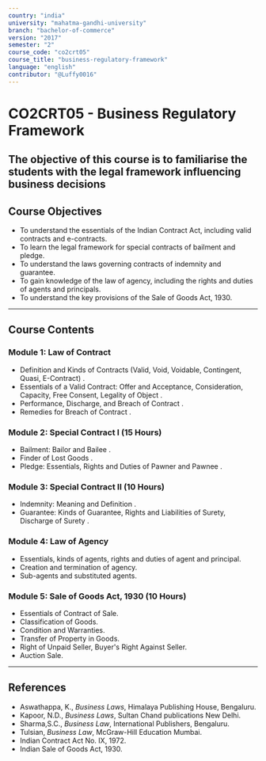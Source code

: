 ```yaml
---
country: "india"
university: "mahatma-gandhi-university"
branch: "bachelor-of-commerce"
version: "2017"
semester: "2"
course_code: "co2crt05"
course_title: "business-regulatory-framework"
language: "english"
contributor: "@Luffy0016"
---
```

# CO2CRT05 - Business Regulatory Framework

 The objective of this course is to familiarise the students with the legal framework influencing business decisions 
---
## Course Objectives

* To understand the essentials of the Indian Contract Act, including valid contracts and e-contracts.
* To learn the legal framework for special contracts of bailment and pledge.
* To understand the laws governing contracts of indemnity and guarantee.
* To gain knowledge of the law of agency, including the rights and duties of agents and principals.
* To understand the key provisions of the Sale of Goods Act, 1930.

---
## Course Contents
### Module 1: Law of Contract 
*  Definition and Kinds of Contracts (Valid, Void, Voidable, Contingent, Quasi, E-Contract) .
*  Essentials of a Valid Contract: Offer and Acceptance, Consideration, Capacity, Free Consent, Legality of Object .
*  Performance, Discharge, and Breach of Contract .
*  Remedies for Breach of Contract .

### Module 2: Special Contract I (15 Hours)
*  Bailment: Bailor and Bailee .
*  Finder of Lost Goods .
*  Pledge: Essentials, Rights and Duties of Pawner and Pawnee .

### Module 3: Special Contract II (10 Hours)
*  Indemnity: Meaning and Definition .
*  Guarantee: Kinds of Guarantee, Rights and Liabilities of Surety, Discharge of Surety .

### Module 4: Law of Agency 
* Essentials, kinds of agents, rights and duties of agent and principal.
* Creation and termination of agency.
* Sub-agents and substituted agents.

### Module 5: Sale of Goods Act, 1930 (10 Hours)
* Essentials of Contract of Sale.
* Classification of Goods.
* Condition and Warranties.
* Transfer of Property in Goods.
* Right of Unpaid Seller, Buyer's Right Against Seller.
* Auction Sale.

---
## References
* Aswathappa, K., *Business Laws*, Himalaya Publishing House, Bengaluru.
* Kapoor, N.D., *Business Laws*, Sultan Chand publications New Delhi.
* Sharma,S.C., *Business Law*, International Publishers, Bengaluru.
* Tulsian, *Business Law*, McGraw-Hill Education Mumbai.
* Indian Contract Act No. IX, 1972.
* Indian Sale of Goods Act, 1930.
